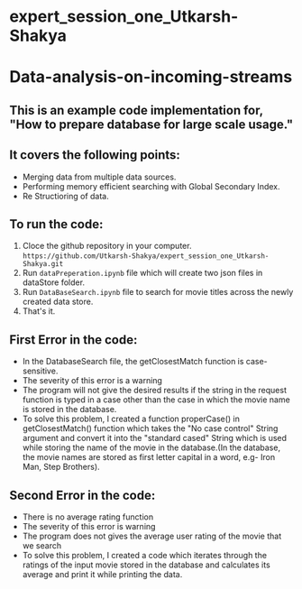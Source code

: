 # expert_session_one_Utkarsh-Shakya
# Data-analysis-on-incoming-streams

## This is an example code implementation for, "How to prepare database for large scale usage."
## It covers the following points:
* Merging data from multiple data sources.
* Performing memory efficient searching with Global Secondary Index.
* Re Structioring of data.

## To run the code:
1. Cloce the github repository in your computer. ```https://github.com/Utkarsh-Shakya/expert_session_one_Utkarsh-Shakya.git```
2. Run ```dataPreperation.ipynb``` file which will create two json files in dataStore folder.
3. Run ```DataBaseSearch.ipynb``` file to search for movie titles across the newly created data store.
4. That's it.

## First Error in the code:
* In the DatabaseSearch file, the getClosestMatch function is case-sensitive.
* The severity of this error is a warning
* The program will not give the desired results if the string in the request function is typed in a case other than the case in which the movie name is stored in the database.
* To solve this problem, I created a function properCase() in getClosestMatch() function which takes the "No case control" String argument and convert it into the "standard cased" String which is used while storing the name of the movie in the database.(In the database, the movie names are stored as first letter capital in a word, e.g- Iron Man, Step Brothers).

## Second Error in the code:
* There is no average rating function
* The severity of this error is warning
* The program does not gives the average user rating of the movie that we search
* To solve this problem, I created a code which iterates through the ratings of the input movie stored in the database and calculates its average and print it while printing the data. 
